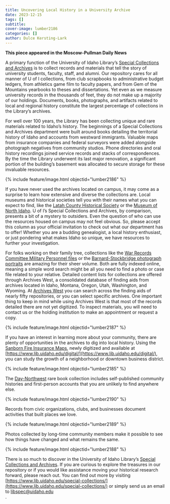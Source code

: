 ```yaml
---
title: Uncovering Local History in a University Archive
date: 2023-12-15
tags: []
subtitle: 
cover-image: lumber2186
categories: []
author: Dulce Kersting-Lark
---
```

**This piece appeared in the Moscow-Pullman Daily News**

A primary function of the University of Idaho Library’s [Special Collections and Archives](https://www.lib.uidaho.edu/special-collections/) is to collect records and materials that tell the story of university students, faculty, staff, and alumni. Our repository cares for all manner of U of I collections, from club scrapbooks to administrative budget ledgers, from athletics game film to faculty papers, and from Gem of the Mountains yearbooks to theses and dissertations. Yet even as we measure university records in the thousands of feet, they do not make up a majority of our holdings. Documents, books, photographs, and artifacts related to local and regional history constitute the largest percentage of collections in the Library’s archives.
 
For well over 100 years, the Library has been collecting unique and rare materials related to Idaho’s history. The beginnings of a Special Collections and Archives department were built around books detailing the territorial history of Idaho and accounts from westward immigrants. Valuable maps from insurance companies and federal surveyors were added alongside photograph negatives from community studios. Phone directories and oral history recordings joined service records and stacks of correspondences. By the time the Library underwent its last major renovation, a significant portion of the building’s basement was allocated to secure storage for these invaluable resources.

{% include feature/image.html objectid="lumber2186" %}
 
If you have never used the archives located on campus, it may come as a surprise to learn how extensive and diverse the collections are. Local museums and historical societies tell you with their names what you can expect to find, like the [Latah County Historical Society](https://www.latahcountyhistoricalsociety.org/) or the [Museum of North Idaho](https://museumni.org/). U of I’s Special Collections and Archives, by comparison, presents a bit of a mystery to outsiders. Even the question of who can use the resources housed on campus may not feel obvious. So, please accept this column as your official invitation to check out what our department has to offer! Whether you are a budding genealogist, a local history enthusiast, or just pondering what makes Idaho so unique, we have resources to further your investigation.  
 
For folks working on their family tree, collections like the [War Records Committee Military Personnel files](https://archiveswest.orbiscascade.org/ark:80444/xv79008) or the [Barnard-Stockbridge photograph portraits](https://archiveswest.orbiscascade.org/ark:80444/xv949259) are amazing for their sheer volume. Both are fully indexed online, meaning a simple word search might be all you need to find a photo or case file related to your relative. Detailed content lists for collections are offered through Archives West, a consolidated database of finding aids from archives located in Idaho, Montana, Oregon, Utah, Washington, and Wyoming. At [Archives West](https://archiveswest.orbiscascade.org/) you can search across the finding aids of nearly fifty repositories, or you can select specific archives. One important thing to keep in mind while using Archives West is that most of the records detailed there are not yet digitized. To inspect materials, you will need to contact us or the holding institution to make an appointment or request a copy.   

{% include feature/image.html objectid="lumber2187" %}
 
If you have an interest in learning more about your community, there are plenty of opportunities in the archives to dig into local history. Using the [Sanborn Fire Insurance Maps](https://www.lib.uidaho.edu/digital/), newly digitized and available at [https://www.lib.uidaho.edu/digital/](https://www.lib.uidaho.edu/digital/), you can study the growth of a neighborhood or downtown business district. 

{% include feature/image.html objectid="lumber2185" %}

The [Day-Northwest](https://www.lib.uidaho.edu/special-collections/books.html) rare book collection includes self-published community histories and first-person accounts that you are unlikely to find anywhere else. 

{% include feature/image.html objectid="lumber2190" %}

Records from civic organizations, clubs, and businesses document activities that built places we love. 

{% include feature/image.html objectid="lumber2189" %}

Photos collected by long-time community members make it possible to see how things have changed and what remains the same.

{% include feature/image.html objectid="lumber2188" %}
 
There is so much to discover in the University of Idaho Library’s [Special Collections and Archives](https://www.lib.uidaho.edu/special-collections/). If you are curious to explore the treasures in our repository or if you would like assistance moving your historical research forward, please reach out. You can find out more by visiting [https://www.lib.uidaho.edu/special-collections/](https://www.lib.uidaho.edu/special-collections/) or simply send us an email to <a href="mailto:libspec@uidaho.edu">libspec@uidaho.edu</a><br>.